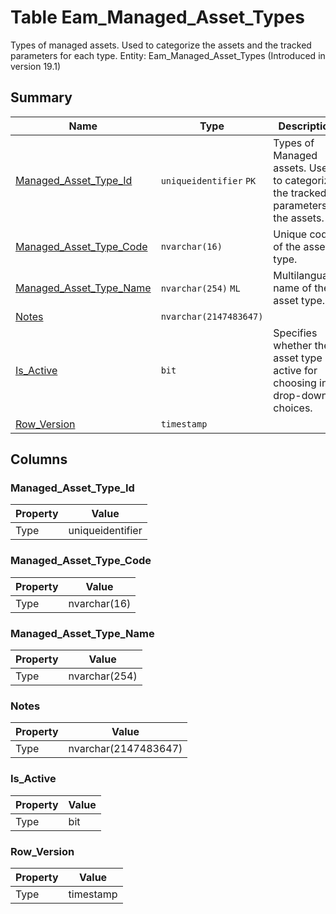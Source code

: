 # Table Eam_Managed_Asset_Types

Types of managed assets. Used to categorize the assets and the tracked parameters for each type. Entity: Eam_Managed_Asset_Types (Introduced in version 19.1)

## Summary

| Name | Type | Description |
| - | - | --- |
|[Managed_Asset_Type_Id](#managed_asset_type_id)|`uniqueidentifier` `PK`|Types of Managed assets. Used to categorize the tracked parameters of the assets.|
|[Managed_Asset_Type_Code](#managed_asset_type_code)|`nvarchar(16)` |Unique code of the asset type.|
|[Managed_Asset_Type_Name](#managed_asset_type_name)|`nvarchar(254)` `ML`|Multilanguage name of the asset type.|
|[Notes](#notes)|`nvarchar(2147483647)` ||
|[Is_Active](#is_active)|`bit` |Specifies whether the asset type is active for choosing in drop-down choices.|
|[Row_Version](#row_version)|`timestamp` ||

## Columns

### Managed_Asset_Type_Id

| Property | Value |
| - | - |
|Type|uniqueidentifier|

### Managed_Asset_Type_Code

| Property | Value |
| - | - |
|Type|nvarchar(16)|

### Managed_Asset_Type_Name

| Property | Value |
| - | - |
|Type|nvarchar(254)|

### Notes

| Property | Value |
| - | - |
|Type|nvarchar(2147483647)|

### Is_Active

| Property | Value |
| - | - |
|Type|bit|

### Row_Version

| Property | Value |
| - | - |
|Type|timestamp|



